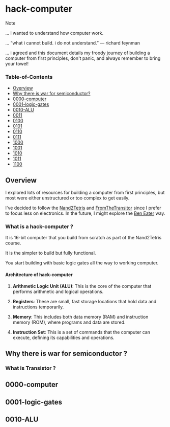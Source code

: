 # hack-computer

> [!NOTE]
> ... i wanted to understand how computer work.
>
> ... “what i cannot build. i do not understand.” ― richard feynman
> 
> ... i agreed and this document details my froody journey of building a computer from first principles, don't panic, and always remember to bring your towel! 

### Table-of-Contents

- [Overview](#overview)
- [Why there is war for semiconductor?](#why-there-is-war-for-semiconductor)
- [0000-computer](#0000-computer)
- [0001-logic-gates](#0001-logic-gates)
- [0010-ALU](#0010-ALU)
- [0011](#0011)
- [0100](#0100)
- [0101](#0101)
- [0110](#0110)
- [0111](#0111)
- [1000](#1000)
- [1001](#1001)
- [1010](#1010)
- [1011](#1011)
- [1100](#1100)


## Overview

I explored lots of resources for building a computer from first principles, but most were either unstructured or too complex to get easily.

I've decided to follow the [Nand2Tetris](https://www.nand2tetris.org) and [FromTheTransitor](https://www.fromthetransistor.com/`) since I prefer to focus less on electronics. In the future, I might explore the [Ben Eater](https://eater.net) way.

### What is a hack-computer ?

It is 16-bit computer that you build from scratch as part of the Nand2Tetris course.

It is the simpler to build but fully functional.

You start building with basic logic gates all the way to working computer.

#### Architecture of hack-computer 

1. **Arithmetic Logic Unit (ALU)**: This is the core of the computer that performs arithmetic and logical operations.

2. **Registers**: These are small, fast storage locations that hold data and instructions temporarily.

3. **Memory**: This includes both data memory (RAM) and instruction memory (ROM), where programs and data are stored.

4. **Instruction Set**: This is a set of commands that the computer can execute, defining its capabilities and operations.

## Why there is war for semiconductor ?


### What is Transistor ? 




## 0000-computer



## 0001-logic-gates


## 0010-ALU